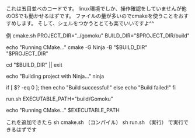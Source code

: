 これは五目並べのコードです。
linux環境でしか、操作確認をしていませんが他のOSでも動かせるはずです。
ファイルの量が多いのでcmakeを使うことをおすすめします。
そして、シェルをつかうととても楽でいいですよ^^

例
cmake.sh
PROJECT_DIR="../gomoku"
BUILD_DIR="$PROJECT_DIR/build"

echo "Running CMake..."
cmake -G Ninja -B "$BUILD_DIR" "$PROJECT_DIR"

cd "$BUILD_DIR" || exit

echo "Building project with Ninja..."
ninja

if [ $? -eq 0 ]; then
    echo "Build successful!"
else
    echo "Build failed!"
fi

run.sh
EXECUTABLE_PATH="build/Gomoku"

echo "Running CMake..."
$EXECUTABLE_PATH

これを追加できたら
sh cmake.sh （コンパイル）
sh run.sh   （実行）
で実行できるはずです
